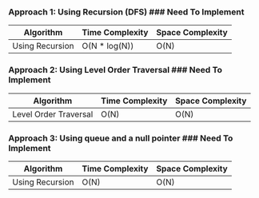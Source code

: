 ### Approach 1: Using Recursion (DFS) ### Need To Implement

| Algorithm              | Time Complexity          | Space Complexity  |
|----------------------- | ------------------------ | ----------------- |
| Using Recursion        | O(N * log(N))            | O(N)              |

### Approach 2: Using Level Order Traversal ### Need To Implement

| Algorithm              | Time Complexity          | Space Complexity  |
|----------------------- | ------------------------ | ----------------- |
| Level Order Traversal  | O(N)                     | O(N)              |

### Approach 3: Using queue and a null pointer ### Need To Implement

| Algorithm              | Time Complexity          | Space Complexity  |
|----------------------- | ------------------------ | ----------------- |
| Using Recursion        | O(N)                     | O(N)              |


